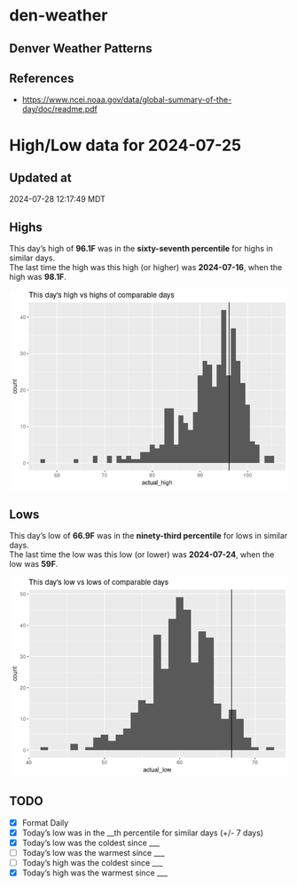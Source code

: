 

# den-weather

## Denver Weather Patterns

## References

- <https://www.ncei.noaa.gov/data/global-summary-of-the-day/doc/readme.pdf>

# High/Low data for 2024-07-25

## Updated at

2024-07-28 12:17:49 MDT

## Highs

This day’s high of **96.1F** was in the **sixty-seventh percentile** for
highs in similar days.  
The last time the high was this high (or higher) was **2024-07-16**,
when the high was **98.1F**.

![](readme_files/figure-commonmark/unnamed-chunk-4-1.png)

## Lows

This day’s low of **66.9F** was in the **ninety-third percentile** for
lows in similar days.  
The last time the low was this low (or lower) was **2024-07-24**, when
the low was **59F**.

![](readme_files/figure-commonmark/unnamed-chunk-6-1.png)

## TODO

- [x] Format Daily
- [x] Today’s low was in the \_\_th percentile for similar days (+/- 7
  days)
- [x] Today’s low was the coldest since \_\_\_
- [ ] Today’s low was the warmest since \_\_\_
- [ ] Today’s high was the coldest since \_\_\_
- [x] Today’s high was the warmest since \_\_\_
